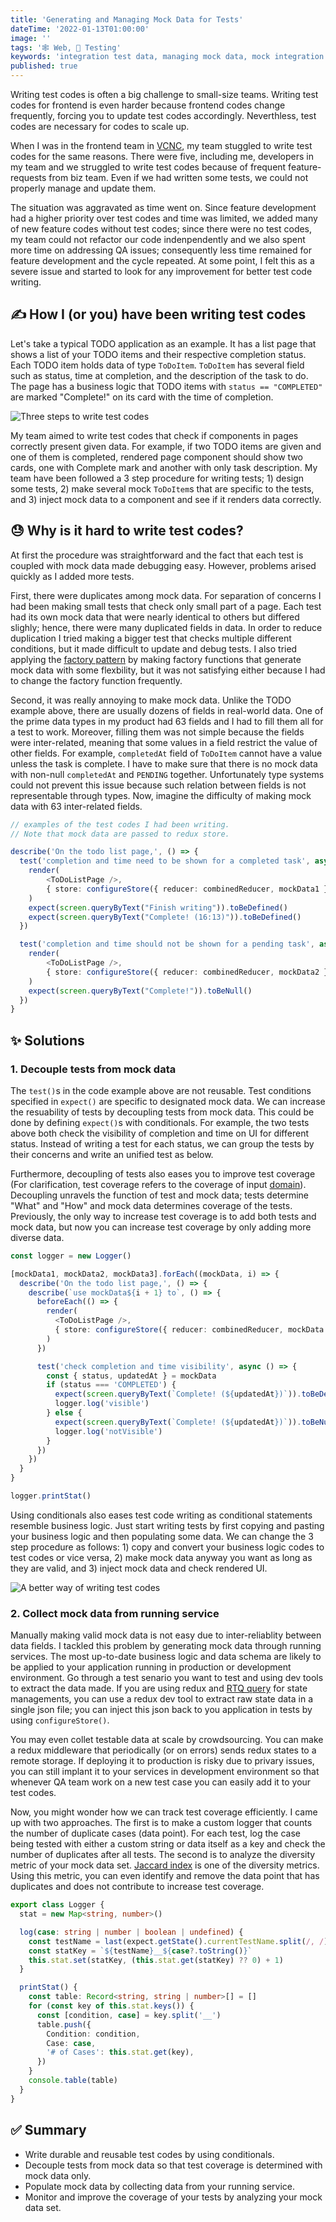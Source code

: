 ```yaml
---
title: 'Generating and Managing Mock Data for Tests'
dateTime: '2022-01-13T01:00:00'
image: ''
tags: '🕸️ Web, 🧪 Testing'
keywords: 'integration test data, managing mock data, mock integration tests'
published: true
---
```


Writing test codes is often a big challenge to small-size teams.
Writing test codes for frontend is even harder because frontend codes change frequently, forcing you to update test codes accordingly.
Neverthless, test codes are necessary for codes to scale up.

When I was in the frontend team in [VCNC](https://vcnccorp.notion.site/Value-Creators-Company-28a75434e6154bee87e2a624cf6d08fa), my team stuggled to write test codes for the same reasons. There were five, including me, developers in my team and we struggled to write test codes because of frequent feature-requests from biz team. Even if we had written some tests, we could not properly manage and update them.

The situation was aggravated as time went on. Since feature development had a higher priority over test codes and time was limited, we added many of new feature codes without test codes; since there were no test codes, my team could not refactor our code indenpendently and we also spent more time on addressing QA issues; consequently less time remained for feature development and the cycle repeated. At some point, I felt this as a severe issue and started to look for any improvement for better test code writing.

## ✍️ How I (or you) have been writing test codes

Let's take a typical TODO application as an example. It has a list page that shows a list of your TODO items and their respective completion status. Each TODO item holds data of type `ToDoItem`. `ToDoItem` has several field such as status, time at completion, and the description of the task to do. The page has a business logic that TODO items with `status == "COMPLETED"` are marked "Complete!" on its card with the time of completion.

![Three steps to write test codes](/images/2022/01-13-three-steps-to-write-test-codes.png)

My team aimed to write test codes that check if components in pages correctly present given data. For example, if two TODO items are given and one of them is completed, rendered page component should show two cards, one with Complete mark and another with only task description.
My team have been followed a 3 step procedure for writing tests; 1) design some tests, 2) make several mock `ToDoItem`s that are specific to the tests, and 3) inject mock data to a component and see if it renders data correctly.

## 😓 Why is it hard to write test codes?

At first the procedure was straightforward and the fact that each test is coupled with mock data made debugging easy. However, problems arised quickly as I added more tests.

First, there were duplicates among mock data. For separation of concerns I had been making small tests that check only small part of a page. Each test had its own mock data that were nearly identical to others but differed slighly; hence, there were many duplicated fields in data.
In order to reduce duplication I tried making a bigger test that checks multiple different conditions, but it made difficult to update and debug tests. I also tried applying the [factory pattern](https://en.wikipedia.org/wiki/Factory_method_pattern) by making factory functions that generate mock data with some flexbility, but it was not satisfying either because I had to change the factory function frequently.

Second, it was really annoying to make mock data. Unlike the TODO example above, there are usually dozens of fields in real-world data. One of the prime data types in my product had 63 fields and I had to fill them all for a test to work. Moreover, filling them was not simple because the fields were inter-related, meaning that some values in a field restrict the value of other fields. For example, `completedAt` field of `ToDoItem` cannot have a value unless the task is complete. I have to make sure that there is no mock data with non-null `completedAt` and `PENDING` together. Unfortunately type systems could not prevent this issue because such relation between fields is not representable through types. Now, imagine the difficulty of making mock data with 63 inter-related fields.

```typescript
// examples of the test codes I had been writing.
// Note that mock data are passed to redux store.

describe('On the todo list page,', () => {
  test('completion and time need to be shown for a completed task', async () => {
    render(
        <ToDoListPage />,
        { store: configureStore({ reducer: combinedReducer, mockData1 }) }
    )
    expect(screen.queryByText("Finish writing")).toBeDefined()
    expect(screen.queryByText("Complete! (16:13)")).toBeDefined()
  })

  test('completion and time should not be shown for a pending task', async () => {
    render(
        <ToDoListPage />,
        { store: configureStore({ reducer: combinedReducer, mockData2 }) }
    )
    expect(screen.queryByText("Complete!")).toBeNull()
  })
}
```

## ✨ Solutions

### 1. Decouple tests from mock data

The `test()`s in the code example above are not reusable. Test conditions specified in `expect()` are specific to designated mock data. We can increase the resuability of tests by decoupling tests from mock data. This could be done by defining `expect()`s with conditionals. For example, the two tests above both check the visibility of completion and time on UI for different status. Instead of writing a test for each status, we can group the tests by their concerns and write an unified test as below.

Furthermore, decoupling of tests also eases you to improve test coverage (For clarification, test coverage refers to the coverage of input [domain](https://en.wikipedia.org/wiki/Domain_of_a_function)). Decoupling unravels the function of test and mock data; tests determine "What" and "How" and mock data determines coverage of the tests. Previously, the only way to increase test coverage is to add both tests and mock data, but now you can increase test coverage by only adding more diverse data.

```typescript
const logger = new Logger()

[mockData1, mockData2, mockData3].forEach((mockData, i) => {
  describe('On the todo list page,', () => {
    describe(`use mockData${i + 1} to`, () => {
      beforeEach(() => {
        render(
          <ToDoListPage />,
          { store: configureStore({ reducer: combinedReducer, mockData }) }
        )
      })

      test('check completion and time visibility', async () => {
        const { status, updatedAt } = mockData
        if (status === 'COMPLETED') {
          expect(screen.queryByText(`Complete! (${updatedAt})`)).toBeDefined()
          logger.log('visible')
        } else {
          expect(screen.queryByText(`Complete! (${updatedAt})`)).toBeNull()
          logger.log('notVisible')
        }
      })
    })
  }
}

logger.printStat()
```

Using conditionals also eases test code writing as conditional statements resemble business logic. Just start writing tests by first copying and pasting your business logic and then populating some data. We can change the 3 step procedure as follows: 1) copy and convert your business logic codes to test codes or vice versa, 2) make mock data anyway you want as long as they are valid, and 3) inject mock data and check rendered UI.

![A better way of writing test codes](/images/2022/01-13-improved-three-steps-to-write-test-codes.png)

### 2. Collect mock data from running service

Manually making valid mock data is not easy due to inter-reliablity between data fields. I tackled this problem by generating mock data through running services. The most up-to-date business logic and data schema are likely to be applied to your application running in production or development environment. Go through a test senario you want to test and using dev tools to extract the data made. If you are using redux and [RTQ query](https://redux.js.org/tutorials/essentials/part-7-rtk-query-basics) for state managements, you can use a redux dev tool to extract raw state data in a single json file; you can inject this json back to you application in tests by using `configureStore()`.

You may even collet testable data at scale by crowdsourcing. You can make a redux middleware that periodically (or on errors) sends redux states to a remote storage. If deploying it to production is risky due to privary issues, you can still implant it to your services in development environment so that whenever QA team work on a new test case you can easily add it to your test codes.

Now, you might wonder how we can track test coverage efficiently. I came up with two approaches. The first is to make a custom logger that counts the number of duplicate cases (data point). For each test, log the case being tested with either a custom string or data itself as a key and check the number of duplicates after all tests. The second is to analyze the diversity metric of your mock data set. [Jaccard index](https://en.wikipedia.org/wiki/Jaccard_index) is one of the diversity metrics. Using this metric, you can even identify and remove the data point that has duplicates and does not contribute to increase test coverage.

```typescript
export class Logger {
  stat = new Map<string, number>()

  log(case: string | number | boolean | undefined) {
    const testName = last(expect.getState().currentTestName.split(/, /))
    const statKey = `${testName}__${case?.toString()}`
    this.stat.set(statKey, (this.stat.get(statKey) ?? 0) + 1)
  }

  printStat() {
    const table: Record<string, string | number>[] = []
    for (const key of this.stat.keys()) {
      const [condition, case] = key.split('__')
      table.push({
        Condition: condition,
        Case: case,
        '# of Cases': this.stat.get(key),
      })
    }
    console.table(table)
  }
}
```

## ✅ Summary

- Write durable and reusable test codes by using conditionals.
- Decouple tests from mock data so that test coverage is determined with mock data only.
- Populate mock data by collecting data from your running service.
- Monitor and improve the coverage of your tests by analyzing your mock data set.
